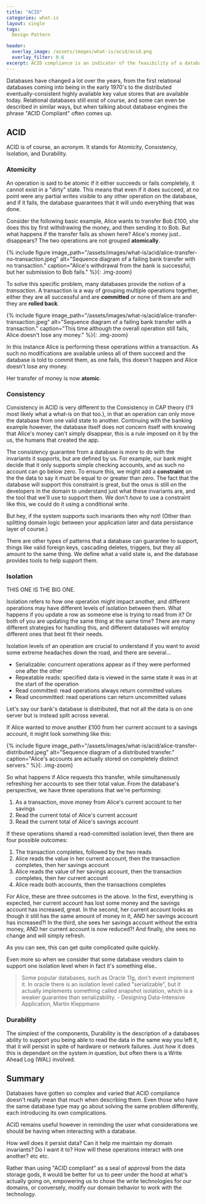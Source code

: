 ```yaml
---
title: "ACID"
categories: what-is
layout: single
tags:
  Design Pattern

header:
  overlay_image: /assets/images/what-is/acid/acid.png
  overlay_filter: 0.6
excerpt: ACID compliance is an indicator of the feasibility of a database. Be warned however, as just because something is ACID compliant, does NOT mean that it will behave in a way that you want.
---
```


Databases have changed a lot over the years, from the first relational databases coming into being in the early 1970's to the distributed eventually-consistent highly available key value stores that are available today. Relational databases still exist of course, and some can even be described in similar ways, but when talking about database engines the phrase "ACID Compliant" often comes up.

## ACID

ACID is of course, an acronym. It stands for Atomicity, Consistency, Isolation, and Durability.

### Atomicity

An operation is said to be atomic if it either succeeds or fails completely, it cannot exist in a "dirty" state. This means that even if it does succeed, at no point were any partial writes visible to any other operation on the database, and if it fails, the database guarantees that it will undo everything that was done.

Consider the following basic example, Alice wants to transfer Bob £100, she does this by first withdrawing the money, and then sending it to Bob. But what happens if the transfer fails as shown here? Alice's money just.. disappears? The two operations are not grouped **atomically**.

{% include figure image_path="/assets/images/what-is/acid/alice-transfer-no-transaction.jpeg" alt="Sequence diagram of a failing bank transfer with no transaction." caption="Alice's withdrawal from the bank is successful, but her submission to Bob fails." %}{: .img-zoom}

To solve this specific problem, many databases provide the notion of a _transaction_. A transaction is a way of grouping multiple operations together, either they are all successful and are **committed** or none of them are and they are **rolled back**.

{% include figure image_path="/assets/images/what-is/acid/alice-transfer-transaction.jpeg" alt="Sequence diagram of a failing bank transfer with a transaction." caption="This time although the overall operation still fails, Alice doesn't lose any money." %}{: .img-zoom}

In this instance Alice is performing these operations within a transaction. As such no modifications are available unless all of them succeed and the database is told to commit them, as one fails, this doesn't happen and Alice doesn't lose any money.

Her transfer of money is now **atomic**.

### Consistency

Consistency in ACID is very different to the Consistency in CAP theory (I'll most likely what a what-is on that too.), in that an operation can only move the database from one valid state to another. Continuing with the banking example however, the database itself does not concern itself with knowing that Alice's money can't simply disappear, this is a rule imposed on it by the us, the humans that created the app.

The consistency guarantee from a database is more to do with the invariants it supports, but are defined by us. For example, our bank might decide that it only supports simple checking accounts, and as such no account can go below zero. To ensure this, we might add a **constraint** on the the data to say it must be equal to or greater than zero. The fact that the database will support this constraint is great, but the onus is still on the developers in the domain to understand just what these invariants are, and the tool that we'll use to support them. We don't _have_ to use a constraint like this, we could do it using a conditional write.

But hey, if the system supports such invariants then why not! (Other than splitting domain logic between your application later and data persistance layer of course.)

There are other types of patterns that a database can guarantee to support, things like valid foreign keys, cascading deletes, triggers, but they all amount to the same thing. We define what a valid state is, and the database provides tools to help support them.

### Isolation

THIS ONE IS THE BIG ONE.

Isolation refers to how one operation might impact another, and different operations may have different levels of isolation between them. What happens if you update a row as someone else is trying to read from it? Or both of you are updating the same thing at the same time? There are many different strategies for handling this, and different databases will employ different ones that best fit their needs.

Isolation levels of an operation are crucial to understand if you want to avoid some extreme headaches down the road, and there are several...

* Serializable: concurrent operations appear as if they were performed one after the other
* Repeatable reads: specified data is viewed in the same state it was in at the start of the operation
* Read committed: read operations always return committed values
* Read uncommitted: read operations can return uncommitted values

Let's say our bank's database is distributed, that not all the data is on one server but is instead split across several.

If Alice wanted to move another £100 from her current account to a savings account, it might look something like this:

{% include figure image_path="/assets/images/what-is/acid/alice-transfer-distributed.jpeg" alt="Sequence diagram of a distributed transfer." caption="Alice's accounts are actually stored on completely distinct servers." %}{: .img-zoom}

So what happens if Alice requests this transfer, while simultaneously refreshing her accounts to see their total value. From the database's perspective, we have three operations that we're performing:

1. As a transaction, move money from Alice's current account to her savings
2. Read the current total of Alice's current account
3. Read the current total of Alice's savings account

If these operations shared a read-committed isolation level, then there are four possible outcomes:

1. The transaction completes, followed by the two reads
2. Alice reads the value in her current account, then the transaction completes, then her savings account
3. Alice reads the value of her savings account, then the transaction completes, then her current account
4. Alice reads both accounts, then the transactions completes

For Alice, these are three outcomes in the above. In the first, everything is expected, her current account has lost some money and the savings account has increased, great. In the second, her current account looks as though it still has the same amount of money in it, AND her savings account has increased?! In the third, she sees her savings account without the extra money, AND her current account is now reduced?! And finally, she sees no change and will simply refresh.

As you can see, this can get quite complicated quite quickly.

Even more so when we consider that some database vendors claim to support one isolation level when in fact it's something else..

> Some popular databases, such as Oracle 11g, don't event implement it. In oracle there is an isolation level called "serializable", but it actually implements something called snapshot isolation, which is a weaker guarantee than serializability. - Designing Data-Intensive Application, Martin Kleppmann

### Durability

The simplest of the components, Durability is the description of a databases ability to support you being able to read the data in the same way you left it, that it will persist in spite of hardware or network failures. Just how it does this is dependant on the system in question, but often there is a Write Ahead Log (WAL) involved.


## Summary

Databases have gotten so complex and varied that ACID compliance doesn't really mean that much when describing them. Even those who have the same database type may go about solving the same problem differently, each introducing its own complications.

ACID remains useful however in reminding the user what considerations we should be having when interacting with a database.

How well does it persist data? Can it help me maintain my domain invariants? Do I want it to? How will these operations interact with one another? etc etc.

Rather than using "ACID compliant" as a seal of approval from the data storage gods, it would be better for us to peer under the hood at what's actually going on, empowering us to chose the write technologies for our domains, or conversely, modify our domain behavior to work with the technology.
